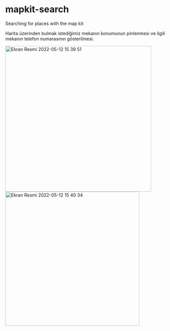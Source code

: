 # mapkit-search
 Searching for places with the map kit
 
 Harita üzerinden bulmak istediğimiz mekanın konumunun pinlenmesi ve ilgili mekanın telefon numarasının gösterilmesi.
 
 <img width="458" alt="Ekran Resmi 2022-05-12 15 39 51" src="https://user-images.githubusercontent.com/98653691/168077069-bbff1867-6f74-480d-a3e1-d9b66aeacb14.png">

 
<img width="421" alt="Ekran Resmi 2022-05-12 15 40 34" src="https://user-images.githubusercontent.com/98653691/168077090-0016b689-ac18-43ca-84b6-94b2685985c1.png">

